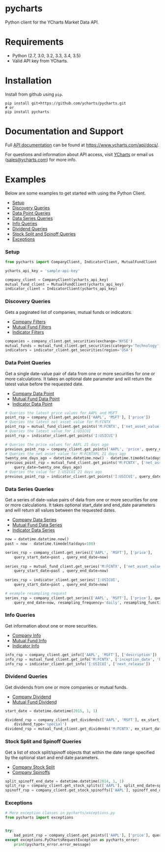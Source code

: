 # pycharts
Python client for the YCharts Market Data API.

# Requirements

* Python (2.7, 3.0, 3.2, 3.3, 3.4, 3.5)
* Valid API key from YCharts.

# Installation

Install from github using `pip`.

```
pip install git+https://github.com/ycharts/pycharts.git
# or
pip install pycharts
```
# Documentation and Support

Full [API documentation](https://www.ycharts.com/api/docs/) can be found at https://www.ycharts.com/api/docs/.

For questions and information about API access, visit [YCharts](https://ycharts.com/api) or email us (sales@ycharts.com) for more info.

# Examples
Below are some examples to get started with using the Python Client.

- [Setup](#setup)
- [Discovery Queries](#discovery-queries)
- [Data Point Queries](#data-point-queries)
- [Data Series Queries](#data-series-queries)
- [Info Queries](#info-queries)
- [Dividend Queries](#dividend-queries)
- [Stock Split and Spinoff Queries](#stock-split-and-spinoff-queries)
- [Exceptions](#exceptions)

### Setup

```python
from pycharts import CompanyClient, IndicatorClient, MutualFundClient

ycharts_api_key = 'sample-api-key'

company_client = CompanyClient(ycharts_api_key)
mutual_fund_client = MutualFundClient(ycharts_api_key)
indicator_client = IndicatorClient(ycharts_api_key)

```

### Discovery Queries
Gets a paginated list of companies, mutual funds or indicators.
  - [Company Filters](http://ycharts.com/api/docs/companies/company_search.html)
  - [Mutual Fund Filters](http://ycharts.com/api/docs/mutual_funds/mutual_fund_search.html)
  - [Indicator Filters](http://ycharts.com/api/docs/indicators/indicator_search.html)
```python
companies = company_client.get_securities(exchange='NYSE')
mutual_funds = mutual_fund_client.get_securities(category='Technology')
indicators = indicator_client.get_securities(region='USA')
```

### Data Point Queries
Get a single date-value pair of data from one or more securities for one or more calculations. It takes an optional date parameter and will return the latest value before the requested date.
  - [Company Data Point](http://ycharts.com/api/docs/companies/company_data_point.html)
  - [Mutual Fund Data Point](http://ycharts.com/api/docs/mutual_funds/mutual_fund_data_point.html)
  - [Indicator Data Point](http://ycharts.com/api/docs/indicators/indicator_data_point.html)
```python
# Queries the latest price values for AAPL and MSFT
point_rsp = company_client.get_points(['AAPL', 'MSFT'], ['price'])
# Queries the latest net asset value for M:FCNTX
point_rsp = mutual_fund_client.get_points('M:FCNTX', ['net_asset_value'])
# Queries the latest value for I:USICUI
point_rsp = indicator_client.get_points('I:USICUI')

# Queries the price values for AAPL 21 days ago
previous_point_rsp = company_client.get_points('AAPL', 'price', query_date=-21)
# Queries the net asset value for M:FCNTXPL 21 days ago
twenty_one_days_ago = datetime.datetime.now() - datetime.timedelta(days=21)
previous_point_rsp = mutual_fund_client.get_points('M:FCNTX', ['net_asset_value'], 
    query_date=twenty_one_days_ago)
# Queries the value for I:USICUI 21 days ago
previous_point_rsp = indicator_client.get_points('I:USICUI', query_date=-31)
```

### Data Series Queries
Get a series of date-value pairs of data from one or more securities for one or more calculations. It takes optional start_date and end_date parameters and will return all values between the requested dates.
  - [Company Data Series](http://ycharts.com/api/docs/companies/company_data_series.html)
  - [Mutual Fund Data Series](http://ycharts.com/api/docs/mutual_funds/mutual_fund_data_series.html)
  - [Indicator Data Series](http://ycharts.com/api/docs/indicators/indicator_data_series.html)
```python
now = datetime.datetime.now()
past = now - datetime.timedelta(days=100)

series_rsp = company_client.get_series(['AAPL', 'MSFT'], ['price'],
    query_start_date=past , query_end_date=now)
    
series_rsp = mutual_fund_client.get_series('M:FCNTX', ['net_asset_value'], 
    query_start_date=past , query_end_date=now)
    
series_rsp = indicator_client.get_series('I:USICUI',
    query_start_date=past , query_end_date=now)

# example resampling request
series_rsp = company_client.get_series(['AAPL', 'MSFT'], ['price'], query_start_date=past, 
    query_end_date=now, resampling_frequency='daily', resampling_function='mean')
```

### Info Queries
Get information about one or more securities.
  - [Company Info](http://ycharts.com/api/docs/companies/company_info_fields.html)
  - [Mutual Fund Info](http://ycharts.com/api/docs/mutual_funds/mutual_fund_info_fields.html)
  - [Indicator Info](http://ycharts.com/api/docs/indicators/indicator_info_fields.html)
```python
info_rsp = company_client.get_info(['AAPL', 'MSFT'], ['description'])
info_rsp = mutual_fund_client.get_info('M:FCNTX', ['inception_date', 'broad_asset_class'])
info_rsp = indicator_client.get_info('I:USICUI', ['next_release'])
```

### Dividend Queries
Get dividends from one or more companies or mutual funds.
  - [Company Dividend](http://ycharts.com/api/docs/companies/company_dividends.html)
  - [Mutual Fund Dividend](http://ycharts.com/api/docs/mutual_funds/mutual_fund_dividends.html)
```python
start_date = datetime.datetime(2015, 1, 1)

dividend_rsp = company_client.get_dividends(['AAPL', 'MSFT'], ex_start_date=start_date, 
    dividend_type='special')
dividend_rsp = mutual_fund_client.get_dividends('M:FCNTX', ex_start_date=start_date)
```

### Stock Split and Spinoff Queries
Get a list of stock split/spinoff objects that within the date range specified by the optional start and end date parameters.
  - [Company Stock Split](http://ycharts.com/api/docs/companies/company_splits.html)
  - [Company Spinoffs](http://ycharts.com/api/docs/companies/company_spinoffs.html)
```python
split_spinoff_end_date = datetime.datetime(2014, 1, 1)
split_rsp = company_client.get_stock_splits(['AAPL'], split_end_date=split_spinoff_end_date)
spinoff_rsp = company_client.get_stock_spinoffs(['AAPL'], spinoff_end_date=split_spinoff_end_date)
```

### Exceptions
```python
# More exception classes in pycharts/exceptions.py
from pycharts import exceptions


try:
    bad_point_rsp = company_client.get_points(['AAPL'], ['price'], query_date=45)
except exceptions.PyChartsRequestException as pycharts_error:
    print(pycharts_error.error_message)

```
